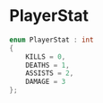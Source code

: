 # PlayerStat

```cpp
enum PlayerStat : int
{
    KILLS = 0,
    DEATHS = 1,
    ASSISTS = 2,
    DAMAGE = 3
};
```